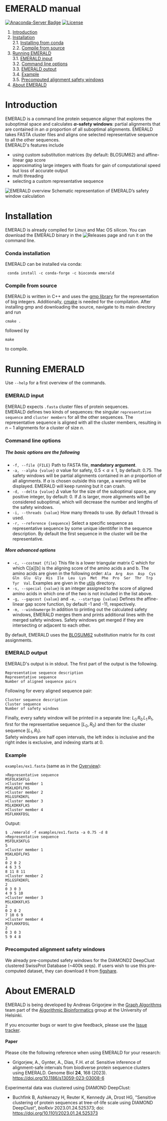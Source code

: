 # EMERALD manual
[![Anaconda-Server Badge](https://anaconda.org/bioconda/emerald/badges/version.svg)](https://anaconda.org/bioconda/emerald)
[![License](https://img.shields.io/badge/licence-GPLv3-blue)](https://www.gnu.org/licenses/gpl-3.0.html)

1. [Introduction](#sec1)
2. [Installation](#sec2)\
2.1. [Installing from conda](#sec2.1)\
2.2. [Compile from source](#sec2.2)
3. [Running EMERALD](#sec3)\
3.1. [EMERALD input](#sec3.1)\
3.2. [Command line options](#sec3.2)\
3.3. [EMERALD output](#sec3.3)\
3.4. [Example](#sec3.4)\
3.5. [Precomputed alignment safety windows](#sec3.5)
4. [About EMERALD](#sec4)

<a name="sec1"></a>
# Introduction
EMERALD is a command line protein sequence aligner that explores the suboptimal space and calculates **$\alpha$-safety windows**: partial alignments that are contained in an $\alpha$ proportion of all suboptimal alignments.
EMERALD takes FASTA cluster files and aligns one selected representative sequence to all the other sequences.\
EMERALD's features include
- using custom substitution matrices (by default: BLOSUM62) and affine-linear gap score
- approximating large integers with floats for gain of computational speed but loss of accurate output
- multi threading
- selecting a custom representative sequence

<a name="overview"></a>
![EMERALD overview](./figs/emerald_overview.png)
Schematic representation of EMERALD’s safety window calculation

<a name="sec2"></a>
# Installation
EMERALD is already compiled for Linux and Mac OS silicon.
You can download the EMERALD binary in the ![Releases page](https://github.com/algbio/emerald/releases) and run it on the command line.

<a name="sec2.1"></a>
### Conda installation
EMERALD can be installed via conda:
```
 conda install -c conda-forge -c bioconda emerald 
 ```

<a name="sec2.2"></a>
### Compile from source
EMERALD is written in C++ and uses the [gmp library](https://gmplib.org/) for the representation of big integers.
Additionally, [cmake](https://cmake.org/install/) is needed for the compilation.
After installing gmp and downloading the source, navigate to its main directory and run
```
cmake .
```
followed by
```
make
```
to compile.

<a name="sec3"></a>
# Running EMERALD
Use ``` --help ``` for a first overview of the commands.

<a name="sec3.1"></a>
### EMERALD input
EMERALD expects `.fasta` cluster files of protein sequences.\
EMERALD defines two kinds of sequences: the singular `representative sequence` and `cluster members` for all the other sequences. The representative sequence is aligned with all the cluster members, resulting in $n-1$ alignments for a cluster of size $n$.

<a name="sec3.2"></a>
### Command line options
##### The basic options are the following
- ```-f, --file {FILE}``` Path to FASTA file, **mandatory argument**.
- ```-a, --alpha {value}``` $\alpha$ value for safety, $0.5 < \alpha \leq 1$, by default: 0.75. The safety windows will be partial alignments contained in an $\alpha$ proportion of all alignments. If $\alpha$ is chosen outside this range, a warning will be displayed. EMERALD will keep running but it can crash.
- ```-d, --delta {value}``` $\Delta$ value for the size of the suboptimal space, any positive integer, by default: 0. If $\Delta$ is larger, more alignments will be considered suboptimal, which will decrease the number and lengths of the safety windows.
- ```-i, --threads {value}``` How many threads to use. By default 1 thread is used.
- ```-r, --reference {sequence}``` Select a specific sequence as representative sequence by some unique identitifer in the sequence description. By default the first sequence in the cluster will be the representative.
##### More advanced options
- ```-c, --costmat {file}``` This file is a lower triangular matrix C which for which C[a][b] is the aligning score of the amino acids a and b. The amino acids are given in the following order:
```Ala  Arg  Asn  Asp  Cys  Gln  Glu  Gly  His  Ile  Leu  Lys  Met  Phe  Pro  Ser  Thr  Trp  Tyr  Val```. Examples are given in the [utils](./utils) directory.
- ```-s, --special {value}``` is an integer assigned to the score of aligned amino acids in which one of the two is not included in the list above.
- ```-g, --gapcost {value}``` and ```-e, --startgap {value}``` Defines the affine-linear gap score function, by default -1 and -11, respectively.
- ```-m, --windowmerge``` In addition to printing out the calculated safety windows, EMERALD merges them and prints additional lines with the merged safety windows. Safety windows get merged if they are intersecting or adjacent to each other.

By default, EMERALD uses the [BLOSUM62](https://en.wikipedia.org/wiki/BLOSUM) substitution matrix for its cost assignments.

<a name="sec3.3"></a>
### EMERALD output
EMERALD's output is in stdout. The first part of the output is the following.
```
Representative sequence description
Representative sequence
Number of aligned sequence pairs
```
Following for every aligned sequence pair:
```
Cluster sequence description
Cluster sequence
Number of safety windows
```
Finally, every safety window will be printed in a separate line: $L_0\,R_0\,L_1\,R_1$, first for the representative sequence $[L_0, R_0)$ and then for the cluster sequence $[L_1, R_1)$.\
Safety windows are half open intervals, the left index is inclusive and the right index is exclusive, and indexing starts at 0.

<a name="sec3.4"></a>
### Example
`examples/ex1.fasta` (same as in the [Overview](#overview)):
```
>Representative sequence
MSFDLKSKFLG
>Cluster member 1
MSKLKDFLFKS
>Cluster member 2
MSLGSFKDKFL
>Cluster member 3
MSLKDKKFLKS
>Cluster member 4
MSFLKKKFDSL
```
Output:
```
$ ./emerald -f examples/ex1.fasta -a 0.75 -d 8
>Representative sequence
MSFDLKSKFLG
5
>Cluster member 1
MSKLKDFLFKS
3
0 2 0 2
4 6 3 5
8 11 8 11
>Cluster member 2
MSLGSFKDKFL
2
0 3 0 3
4 9 5 10
>Cluster member 3
MSLKDKKFLKS
2
0 2 0 2
7 10 6 9
>Cluster member 4
MSFLKKKFDSL
2
0 3 0 3
5 9 4 8
```
<a name="sec3.5"></a>
### Precomputed alignment safety windows
We already pre-computed safety windows for the DIAMOND2 DeepClust clustered SwissProt Database (~400k seqs). If users wish to use this pre-computed dataset, they can download it from [figshare](https://figshare.com/articles/dataset/data_zip/21720299/4).

<a name="sec4"></a>
# About EMERALD
EMERALD is being developed by Andreas Grigorjew in the [Graph Algorithms](https://www.helsinki.fi/en/researchgroups/algorithmic-bioinformatics/teams/graph-algorithms) team part of the [Algorithmic Bioinformatics](https://www.helsinki.fi/en/researchgroups/algorithmic-bioinformatics) group at the University of Helsinki.

If you encounter bugs or want to give feedback, please use the [Issue tracker](https://github.com/algbio/emerald/issues).

#### Paper
Please cite the following reference when using EMERALD for your research:
- Grigorjew, A., Gynter, A., Dias, F.H. *et al.* Sensitive inference of alignment-safe intervals from biodiverse protein sequence clusters using EMERALD. Genome Biol **24**, 168 (2023). https://doi.org/10.1186/s13059-023-03008-6

Experimental data was clustered using DIAMOND DeepClust:
- Buchfink B, Ashkenazy H, Reuter K, Kennedy JA, Drost HG, "Sensitive clustering of protein sequences at tree-of-life scale using DIAMOND DeepClust", *bioRxiv* 2023.01.24.525373; doi: https://doi.org/10.1101/2023.01.24.525373

